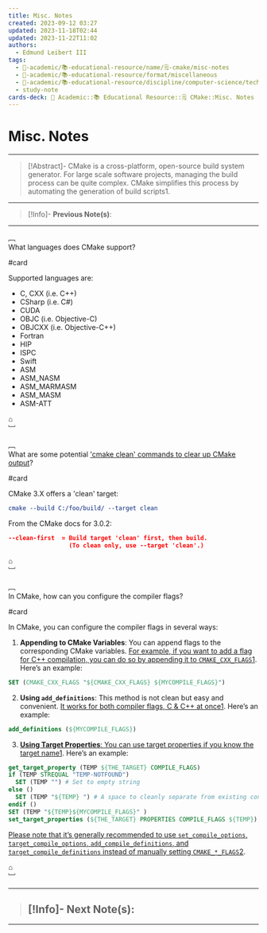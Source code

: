 ```yaml
---
title: Misc. Notes
created: 2023-09-12 03:27
updated: 2023-11-18T02:44
updated: 2023-11-22T11:02
authors:
  - Edmund Leibert III
tags:
  - 🔴-academic/📚-educational-resource/name/🗒️-cmake/misc-notes
  - 🔴-academic/📚-educational-resource/format/miscellaneous
  - 🔴-academic/📚-educational-resource/discipline/computer-science/technology/cmake
  - study-note
cards-deck: 🔴 Academic::📚 Educational Resource::🗒️ CMake::Misc. Notes
---
```


#  Misc. Notes

---

> [!Abstract]- 
> CMake is a cross-platform, open-source build system generator. For large scale software projects, managing the build process can be quite complex. CMake simplifies this process by automating the generation of build scripts1.

---

 > [!Info]- 
 > **Previous Note(s)**: 
 > 

---

﹇<br>
What languages does CMake support? 

#card 

Supported languages are:
- C, CXX (i.e. C++)
- CSharp (i.e. C#)
- CUDA
- OBJC (i.e. Objective-C)
- OBJCXX (i.e. Objective-C++)
- Fortran
- HIP
- ISPC
- Swift
- ASM
- ASM_NASM
- ASM_MARMASM
- ASM_MASM
- ASM-ATT

⌂
<br>﹈<br>


﹇<br>
What are some potential ['cmake clean' commands to clear up CMake output](https://stackoverflow.com/questions/9680420/looking-for-a-cmake-clean-command-to-clear-up-cmake-output)?

#card

CMake 3.X offers a 'clean' target:
```cmake
cmake --build C:/foo/build/ --target clean
```

From the CMake docs for 3.0.2:
```cmake
--clean-first  = Build target 'clean' first, then build.
                 (To clean only, use --target 'clean'.)
```

⌂
<br>﹈<br>


﹇<br>
In CMake, how can you configure the compiler flags?

#card 

In CMake, you can configure the compiler flags in several ways:

1. **Appending to CMake Variables**: You can append flags to the corresponding CMake variables. [For example, if you want to add a flag for C++ compilation, you can do so by appending it to `CMAKE_CXX_FLAGS`](https://stackoverflow.com/questions/11783932/how-do-i-add-a-linker-or-compile-flag-in-a-cmake-file)[1](https://stackoverflow.com/questions/11783932/how-do-i-add-a-linker-or-compile-flag-in-a-cmake-file). Here’s an example:
    
```cmake
SET (CMAKE_CXX_FLAGS "${CMAKE_CXX_FLAGS} ${MYCOMPILE_FLAGS}")
```
    
2. **Using `add_definitions`**: This method is not clean but easy and convenient. [It works for both compiler flags, C & C++ at once](https://stackoverflow.com/questions/11783932/how-do-i-add-a-linker-or-compile-flag-in-a-cmake-file)[1](https://stackoverflow.com/questions/11783932/how-do-i-add-a-linker-or-compile-flag-in-a-cmake-file). Here’s an example:
    
```cmake
add_definitions (${MYCOMPILE_FLAGS})
```
    
3. [**Using Target Properties**: You can use target properties if you know the target name](https://stackoverflow.com/questions/11783932/how-do-i-add-a-linker-or-compile-flag-in-a-cmake-file)[1](https://stackoverflow.com/questions/11783932/how-do-i-add-a-linker-or-compile-flag-in-a-cmake-file). Here’s an example:
    
```cmake
get_target_property (TEMP ${THE_TARGET} COMPILE_FLAGS)
if (TEMP STREQUAL "TEMP-NOTFOUND")  
  SET (TEMP "") # Set to empty string
else ()  
  SET (TEMP "${TEMP} ") # A space to cleanly separate from existing content
endif ()
SET (TEMP "${TEMP}${MYCOMPILE_FLAGS}" )
set_target_properties (${THE_TARGET} PROPERTIES COMPILE_FLAGS ${TEMP})
```
    

[Please note that it’s generally recommended to use `set_compile_options`, `target_compile_options`, `add_compile_definitions`, and `target_compile_definitions` instead of manually setting `CMAKE_*_FLAGS`](https://stackoverflow.com/questions/59107988/correct-way-to-handle-compiler-flags-when-using-cmake)[2](https://stackoverflow.com/questions/59107988/correct-way-to-handle-compiler-flags-when-using-cmake).

⌂
<br>﹈<br>


---

> [!Info]- 
> **Next Note(s)**:
> - 

---


